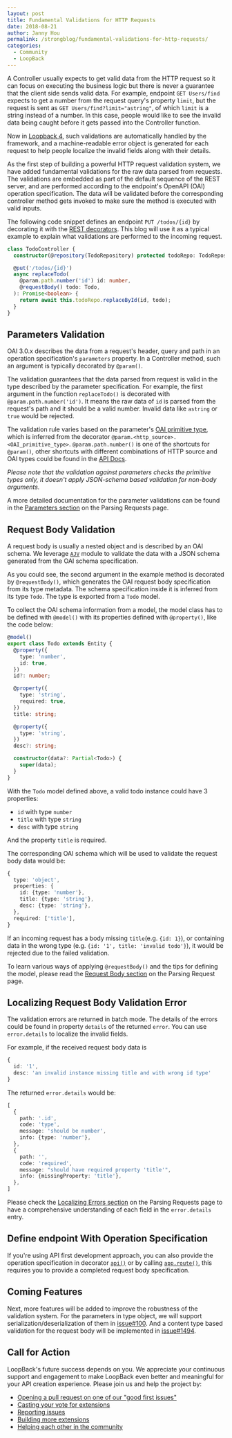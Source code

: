```yaml
---
layout: post
title: Fundamental Validations for HTTP Requests
date: 2018-08-21
author: Janny Hou
permalink: /strongblog/fundamental-validations-for-http-requests/
categories:
  - Community
  - LoopBack
---
```


A Controller usually expects to get valid data from the HTTP request so it can focus on executing the business logic but there is never a guarantee that the client side sends valid data. For example, endpoint `GET Users/find` expects to get a number from the request query's property `limit`, but the request is sent as `GET Users/find?limit="astring"`, of which `limit` is a string instead of a number. In this case, people would like to see the invalid data being caught before it gets passed into the Controller function. 

Now in [Loopback 4](http://v4.loopback.io/), such validations are automatically handled by the framework, and a machine-readable error object is generated for each request to help people localize the invalid fields along with their details.

<!--more-->

As the first step of building a powerful HTTP request validation system, we have added fundamental validations for the raw data parsed from requests. The validations are embedded as part of the default sequence of the REST server, and are performed according to the endpoint's OpenAPI (OAI) operation specification. The data will be validated before the corresponding controller method gets invoked to make sure the method is executed with valid inputs.

The following code snippet defines an endpoint `PUT /todos/{id}` by decorating it with the [REST decorators](https://loopback.io/doc/en/lb4/Decorators.html#route-decorators). This blog will use it as a typical example to explain what validations are performed to the incoming request.

```ts
class TodoController {
  constructor(@repository(TodoRepository) protected todoRepo: TodoRepository) {}

  @put('/todos/{id}')
  async replaceTodo(
    @param.path.number('id') id: number,
    @requestBody() todo: Todo,
  ): Promise<boolean> {
    return await this.todoRepo.replaceById(id, todo);
  }
}
```

## Parameters Validation

OAI 3.0.x describes the data from a request's header, query and path in an operation specification's `parameters` property. In a Controller method, such an argument is typically decorated by `@param()`.

The validation guarantees that the data parsed from request is valid in the type described by the parameter specification. For example, the first argument in the function `replaceTodo()` is decorated with `@param.path.number('id')`. It means the raw data of `id` is parsed from the request's path and it should be a valid number. Invalid data like `astring` or `true` would be rejected.

The validation rule varies based on the parameter's [OAI primitive type](https://github.com/OAI/OpenAPI-Specification/blob/master/versions/3.0.1.md#data-types), which is inferred from the decorator `@param.<http_source>.<OAI_primitive_type>`. `@param.path.number()` is one of the shortcuts for `@param()`, other shortcuts with different combinations of HTTP source and OAI types could be found in the [API Docs](https://apidocs.strongloop.com/@loopback%2fdocs/openapi-v3.html#param).

*Please note that the validation against parameters checks the primitive types only, it doesn't apply JSON-schema based validation for non-body arguments.*

A more detailed documentation for the parameter validations can be found in the [Parameters section](https://loopback.io/doc/en/lb4/Parsing-requests.html#parameters) on the Parsing Requests page.

## Request Body Validation

A request body is usually a nested object and is described by an OAI schema. We leverage [`AJV`](https://github.com/epoberezkin/ajv) module to validate the data with a JSON schema generated from the OAI schema specification.

As you could see, the second argument in the example method is decorated by `@requestBody()`, which generates the OAI request body specification from its type metadata. The schema specification inside it is inferred from its type `Todo`. The type is exported from a `Todo` model.

To collect the OAI schema information from a model, the model class has to be defined with `@model()` with its properties defined with `@property()`, like the code below:

```ts
@model()
export class Todo extends Entity {
  @property({
    type: 'number',
    id: true,
  })
  id?: number;

  @property({
    type: 'string',
    required: true,
  })
  title: string;

  @property({
    type: 'string',
  })
  desc?: string;

  constructor(data?: Partial<Todo>) {
    super(data);
  }
}
```

With the `Todo` model defined above, a valid todo instance could have 3 properties: 
 
  - `id` with type `number`
  - `title` with type `string`
  - `desc` with type `string`

And the property `title` is required.

The corresponding OAI schema which will be used to validate the request body data would be:

```ts
{
  type: 'object',
  properties: {
    id: {type: 'number'},
    title: {type: 'string'},
    desc: {type: 'string'},
  },
  required: ['title'],
}
```

If an incoming request has a body missing `title`(e.g. `{id: 1}`), or containing data in the wrong type (e.g. `{id: '1', title: 'invalid todo'}`), it would be rejected due to the failed validation.

To learn various ways of applying `@requestBody()` and the tips for defining the model, please read the [Request Body section](https://loopback.io/doc/en/lb4/Parsing-requests.html#request-body) on the Parsing Request page.

## Localizing Request Body Validation Error

The validation errors are returned in batch mode. The details of the errors could be found in property `details` of the returned `error`. You can use `error.details` to localize the invalid fields.

For example, if the received request body data is 

```ts
{
  id: '1',
  desc: 'an invalid instance missing title and with wrong id type'
}
```

The returned `error.details` would be: 

```ts
[
  {
    path: '.id',
    code: 'type',
    message: 'should be number',
    info: {type: 'number'},
  },
  {
    path: '',
    code: 'required',
    message: "should have required property 'title'",
    info: {missingProperty: 'title'},
  },
]
```

Please check the [Localizing Errors section](https://loopback.io/doc/en/lb4/Parsing-requests.html#localizing-errors) on the Parsing Requests page to have a comprehensive understanding of each field in the `error.details` entry.

## Define endpoint With Operation Specification

If you're using API first development approach, you can also provide the operation specification in decorator [`api()`](https://loopback.io/doc/en/lb4/Decorators.html#api-decorator) or by calling [`app.route()`](https://loopback.io/doc/en/lb4/Routes.html#creating-rest-routes), this requires you to provide a completed request body specification.

## Coming Features

Next, more features will be added to improve the robustness of the validation system. For the parameters in type object, we will support serialization/deserialization of them in [issue#100](https://github.com/strongloop/loopback-next/issues/100). And a content type based validation for the request body will be implemented in [issue#1494](https://github.com/strongloop/loopback-next/issues/1494).

## Call for Action

LoopBack's future success depends on you. We appreciate your continuous support and engagement to make LoopBack even better and meaningful for your API creation experience. Please join us and help the project by:

- [Opening a pull request on one of our "good first issues"](https://github.com/strongloop/loopback-next/labels/good%20first%20issue)
- [Casting your vote for extensions](https://github.com/strongloop/loopback-next/issues/512)
- [Reporting issues](https://github.com/strongloop/loopback-next/issues)
- [Building more extensions](https://github.com/strongloop/loopback-next/issues/647)
- [Helping each other in the community](https://groups.google.com/forum/#!forum/loopbackjs)
